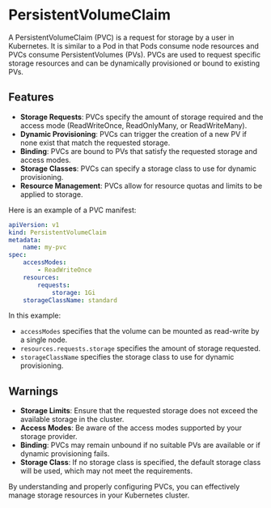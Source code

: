 # PersistentVolumeClaim

A PersistentVolumeClaim (PVC) is a request for storage by a user in Kubernetes. It is similar to a Pod in that Pods consume node resources and PVCs consume PersistentVolumes (PVs). PVCs are used to request specific storage resources and can be dynamically provisioned or bound to existing PVs.

## Features

- **Storage Requests**: PVCs specify the amount of storage required and the access mode (ReadWriteOnce, ReadOnlyMany, or ReadWriteMany).
- **Dynamic Provisioning**: PVCs can trigger the creation of a new PV if none exist that match the requested storage.
- **Binding**: PVCs are bound to PVs that satisfy the requested storage and access modes.
- **Storage Classes**: PVCs can specify a storage class to use for dynamic provisioning.
- **Resource Management**: PVCs allow for resource quotas and limits to be applied to storage.


Here is an example of a PVC manifest:

```yaml
apiVersion: v1
kind: PersistentVolumeClaim
metadata:
    name: my-pvc
spec:
    accessModes:
        - ReadWriteOnce
    resources:
        requests:
            storage: 1Gi
    storageClassName: standard
```

In this example:
- `accessModes` specifies that the volume can be mounted as read-write by a single node.
- `resources.requests.storage` specifies the amount of storage requested.
- `storageClassName` specifies the storage class to use for dynamic provisioning.

## Warnings

- **Storage Limits**: Ensure that the requested storage does not exceed the available storage in the cluster.
- **Access Modes**: Be aware of the access modes supported by your storage provider.
- **Binding**: PVCs may remain unbound if no suitable PVs are available or if dynamic provisioning fails.
- **Storage Class**: If no storage class is specified, the default storage class will be used, which may not meet the requirements.

By understanding and properly configuring PVCs, you can effectively manage storage resources in your Kubernetes cluster.
